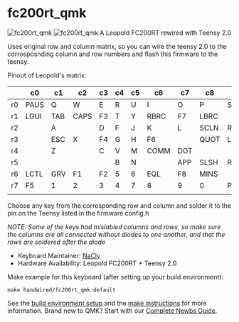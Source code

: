 # fc200rt_qmk

![fc200rt_qmk](https://i.imgur.com/UWKdIcZ.jpg)
![fc200rt_qmk](https://i.imgur.com/0d8U8NE.jpg)
A Leopold FC200RT rewired with Teensy 2.0

Uses original row and column matrix, so you can wire the teensy 2.0 to the corrosposnding column and row numbers and flash this firmware to the teensy.

Pinout of Leopold's matrix:

|    | c0   | c1  | c2   | c3 | c4 | c5 | c6   | c7  | c8   | c9   | c10  | c11  | c12  | c13  | c14  | c15  |
|----|------|-----|------|----|----|----|------|-----|------|------|------|------|------|------|------|------|
| r0 | PAUS | Q   | W    | E  | R  | U  | I    | O   | P    | SLCK |      |      |      |      |      |      |
| r1 | LGUI | TAB | CAPS | F3 | T  | Y  | RBRC | F7  | LBRC |      | BSPC |      |      |      |      | LSFT |
| r2 |      | A   |      | D  | F  | J  | K    | L   | SCLN | RGUI | BSLS |      |      |      |      | RSFT |
| r3 |      | ESC | X    | F4 | G  | H  | F6   |     | QUOT | LALT | F11  | SPC  |      |      | UP   |      |
| r4 |      | Z   |      | C  | V  | M  | COMM | DOT |      |      | ENT  |      |      |      |      |      |
| r5 |      |     |      |    | B  | N  |      | APP | SLSH | RALT | F12  | DOWN | RGHT |      | LEFT |      |
| r6 | LCTL | GRV | F1   | F2 | 5  | 6  | EQL  | F8  | MINS |      | F9   | DEL  | INS  | PGUP | HOME |      |
| r7 | F5   | 1   | 2    | 3  | 4  | 7  | 8    | 9   | 0    | PSCR | F10  |      |      | PGDN | END  |      |
|    |      |     |      |    |    |    |      |     |      |      |      |      |      |      |      |      |

Choose any key from the corrosponding row and column and solder it to the pin on the Teensy listed in the firmware config.h

_NOTE: Some of the keys had mislabled columns and rows, so make sure the columns are all connected without diodes to one another, and that the rows are soldered after the diode_

* Keyboard Maintainer: [NaCly](https://github.com/Na-Cly)
* Hardware Availability: Leopold FC200RT + Teensy 2.0

Make example for this keyboard (after setting up your build environment):

    make handwired/fc200rt_qmk:default

See the [build environment setup](https://docs.qmk.fm/#/getting_started_build_tools) and the [make instructions](https://docs.qmk.fm/#/getting_started_make_guide) for more information. Brand new to QMK? Start with our [Complete Newbs Guide](https://docs.qmk.fm/#/newbs).

